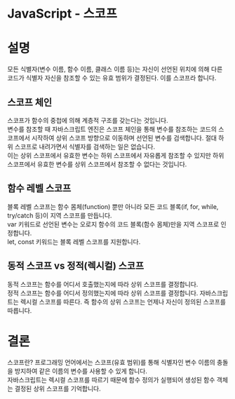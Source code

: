 JavaScript - 스코프
==================



설명
====
모든 식별자(변수 이름, 함수 이름, 클래스 이름 등)는 자신이 선언된 위치에 의해 다른 코드가 식별자 자신을 참조할 수 있는 유효 범위가 결정된다. 이를 스코프라 합니다.  
  
## 스코프 체인  
스코프가 함수의 중첩에 의해 계층적 구조를 갖는다는 것입니다.  
변수를 참조할 때 자바스크립트 엔진은 스코프 체인을 통해 변수를 참조하는 코드의 스코프에서 시작하여 상위 스코프 방향으로 이동하며 선언된 변수를 검색합니다. 절대 하위 스코프로 내려가면서 식별자를 검색하는 일은 없습니다.  
이는 상위 스코프에서 유효한 변수는 하위 스코프에서 자유롭게 참조할 수 있지만 하위 스코프에서 유효한 변수를 상위 스코프에서 참조할 수 없다는 것입니다.  
  
## 함수 레벨 스코프    
블록 레벨 스코프는 함수 몸체(function) 뿐만 아니라 모든 코드 블록(if, for, while, try/catch 등)이 지역 스코프를 만듭니다.  
var 키워드로 선언된 변수는 오로지 함수의 코드 블록(함수 몸체)만을 지역 스코프로 인정합니다.  
let, const 키워드는 블록 레벨 스코프를 지원합니다.  
  
## 동적 스코프 vs 정적(렉시컬) 스코프  
동적 스코프는 함수를 어디서 호출했는지에 따라 상위 스코프를 결정합니다.  
정적 스코프는 함수를 어디서 정의했는지에 따라 상위 스코프를 결정합니다. 자바스크립트는 렉시컬 스코프를 따른다. 즉 함수의 상위 스코프는 언제나 자신이 정의된 스코프를 따릅니다.

결론
====
스코프란? 프로그래밍 언어에서는 스코프(유효 범위)를 통해 식별자인 변수 이름의 충돌을 방지하여 같은 이름의 변수를 사용할 수 있게 합니다.  
자바스크립트는 렉시컬 스코프를 따르기 때문에 함수 정의가 실행되어 생성된 함수 객체는 결정된 상위 스코프를 기억합니다.